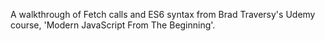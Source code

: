 A walkthrough of Fetch calls and ES6 syntax from Brad Traversy's Udemy course, 'Modern JavaScript From The Beginning'.